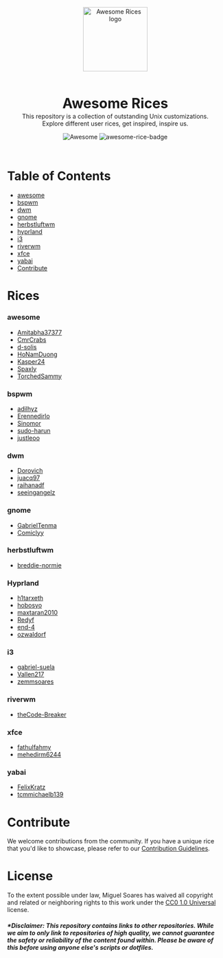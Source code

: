 <div align="center">
  <img src="https://raw.githubusercontent.com/zemmsoares/awesome-rices/main/assets/logo.webp" alt="Awesome Rices logo" width="150" style="margin-bottom: 30px;">  
  <h1 style="font-size: 32px; border: none; line-height: 0; font-weight: bold">Awesome Rices</h1>
  <p>This repository is a collection of outstanding Unix customizations.<br> Explore different user rices, get inspired, inspire us.</p>
    <div style="margin-bottom: 10px">
     <img src="https://cdn.rawgit.com/sindresorhus/awesome/d7305f38d29fed78fa85652e3a63e154dd8e8829/media/badge.svg" alt="Awesome"/>
  <img src="https://raw.githubusercontent.com/zemmsoares/awesome-rices/main/assets/awesome-rice-badge.svg" alt="awesome-rice-badge"/>
    </div>
    <br>
</div>

# Table of Contents

- [awesome](#awesome)
- [bspwm](#bspwm)
- [dwm](#dwm)
- [gnome](#gnome)
- [herbstluftwm](#herbstluftwm)
- [hyprland](#hyprland)
- [i3](#i3)
- [riverwm](#riverwm)
- [xfce](#xfce)
- [yabai](#yabai)
- [Contribute](#contribute)

# Rices

### awesome

- [Amitabha37377](https://github.com/Amitabha37377/Awesome_Dotfiles)
- [CmrCrabs](https://github.com/CmrCrabs/dotfiles)
- [d-solis](https://github.com/d-solis/dotfiles/tree/awesome)
- [HoNamDuong](https://github.com/HoNamDuong/.dotfiles)
- [Kasper24](https://github.com/Kasper24/KwesomeDE)
- [Spaxly](https://github.com/Spaxly/espresso)
- [TorchedSammy](https://github.com/TorchedSammy/dotfiles)

### bspwm

- [adilhyz](https://github.com/adilhyz/dotfiles-v1)
- [Erennedirlo](https://github.com/Erennedirlo/gruvbox-dotfiles)
- [Sinomor](https://github.com/Sinomor/dots)
- [sudo-harun](https://github.com/sudo-harun/dotfiles/tree/main)
- [justleoo](https://github.com/justleoo/dotfiles)

### dwm

- [Dorovich](https://github.com/Dorovich/dotfiles)
- [juacq97](https://github.com/juacq97/dotfiles)
- [raihanadf](https://github.com/raihanadf/dotfiles)
- [seeingangelz](https://github.com/seeingangelz/dotfiles)

### gnome

- [GabrielTenma](https://github.com/GabrielTenma/dotfiles-gnm)
- [Comiclyy](https://github.com/Comiclyy/dotfiles/tree/dotfiles-gnome)

### herbstluftwm

- [breddie-normie](https://github.com/breddie-normie/dotfiles)

### Hyprland

- [h1tarxeth](https://github.com/h1tarxeth/Dots_infinity_horizon)
- [hobosyo](https://github.com/hobosyo/pointfichiers/tree/hyprland-kanagawa)
- [maxtaran2010](https://github.com/maxtaran2010/hyprland-rice)
- [Redyf](https://github.com/Redyf/nixdots)
- [end-4](https://github.com/end-4/dots-hyprland/)
- [ozwaldorf](https://github.com/ozwaldorf/dotfiles)

### i3

- [gabriel-suela](https://github.com/gabriel-suela/dotfiles-v2)
- [Vallen217](https://github.com/Vallen217/dotfiles)
- [zemmsoares](https://github.com/zemmsoares/.dotfiles)

### riverwm

- [theCode-Breaker](https://github.com/theCode-Breaker/riverwm)

### xfce

- [fathulfahmy](https://github.com/fathulfahmy/dotfiles-linux/tree/main)
- [mehedirm6244](https://github.com/mehedirm6244/Miserable_Xfce/tree/Tokyonight)

### yabai

- [FelixKratz](https://github.com/FelixKratz/dotfiles)
- [tcmmichaelb139](https://github.com/tcmmichaelb139/.dotfiles)

# Contribute

We welcome contributions from the community. If you have a unique rice that you'd like to showcase, please refer to our [Contribution Guidelines](CONTRIBUTING.md).

# License

To the extent possible under law, Miguel Soares has waived all copyright and related or neighboring rights to this work under the [CC0 1.0 Universal](LICENSE) license.


##### *Disclaimer: This repository contains links to other repositories. While we aim to only link to repositories of high quality, we cannot guarantee the safety or reliability of the content found within. Please be aware of this before using anyone else's scripts or dotfiles.
